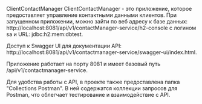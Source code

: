ClientContactManager
ClientContactManager - это приложение, которое предоставляет управление контактными данными клиентов.
При запущенном приложении, можно зайти по веб адресу к базе данных:
http://localhost:8081/api/v1/contactManager-service/h2-console 
с логином sa и URL: jdbc:h2:mem:dbtest.

Доступ к Swagger UI для документации API: http://localhost:8081/api/v1/contactmanager-service/swagger-ui/index.html.

Приложение работает на порту 8081 и имеет базовый путь /api/v1/contactmanager-service.

Для удобства работы с API, в проекте также предоставлена папка "Collections Postman". 
В ней содержатся коллекции запросов для Postman, что облегчает тестирование и взаимодействие с API.
